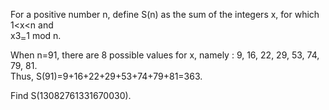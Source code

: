   <p>  For a positive number n, define S(n) as the sum of the integers x, for which 1&lt;x&lt;n and<br /> x3<img src='images/symbol_cong.gif' width='9' height='11' alt='&equiv;' border='0' style='vertical-align:middle;' />1 mod n.  </p>  <p>  When n=91, there are 8 possible values for x, namely : 9, 16, 22, 29, 53, 74, 79, 81.<br />  Thus, S(91)=9+16+22+29+53+74+79+81=363.</p>  <p>  Find S(13082761331670030).  </p>    